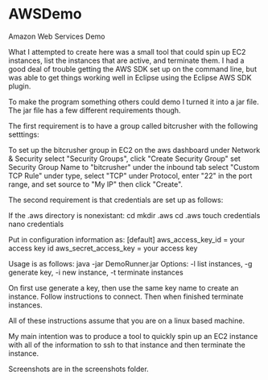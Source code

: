 # AWSDemo
Amazon Web Services Demo

What I attempted to create here was a small tool that could spin up EC2 instances,
list the instances that are active, and terminate them.  I had a good deal of trouble
getting the AWS SDK set up on the command line, but was able to get things working well
in Eclipse using the Eclipse AWS SDK plugin.  

To make the program something others could demo I turned it into a jar file.  The 
jar file has a few different requirements though. 

The first requirement is to have a group called bitcrusher with the following setttings:

To set up the bitcrusher group in EC2 on the aws dashboard under Network & Security 
select "Security Groups", click "Create Security Group" set Security Group Name to "bitcrusher"
under the inbound tab select "Custom TCP Rule" under type, select "TCP" under Protocol, enter
"22" in the port range, and set source to "My IP" then click "Create".

The second requirement is that credentials are set up as follows:

If the .aws directory is nonexistant:
cd
mkdir .aws
cd .aws
touch credentials
nano credentials

Put in configuration information as:
[default]
aws_access_key_id = your access key id
aws_secret_access_key = your access key

Usage is as follows:
java -jar DemoRunner.jar <options>
Options: -l list instances, -g generate key, -i new instance, -t terminate instances

On first use generate a key, then use the same key name to create an instance. 
Follow instructions to connect. 
Then when finished terminate instances.

All of these instructions assume that you are on a linux based machine.

My main intention was to produce a tool to quickly spin up an EC2 instance with 
all of the information to ssh to that instance and then terminate the instance.

Screenshots are in the screenshots folder.